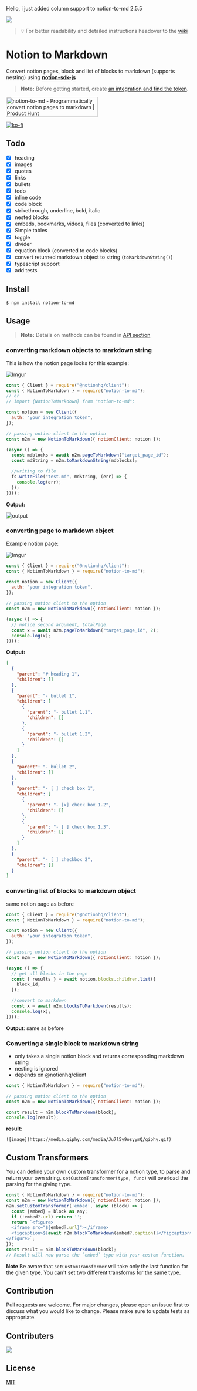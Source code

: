 Hello, i just added column support to notion-to-md 2.5.5

<img src="https://imgur.com/WgXdz9r.png" />

> 💡 For better readability and detailed instructions headover to the [wiki](https://github.com/souvikinator/notion-to-md/wiki)

# Notion to Markdown

Convert notion pages, block and list of blocks to markdown (supports nesting) using **[notion-sdk-js](https://github.com/makenotion/notion-sdk-js)**

> **Note:** Before getting started, create [an integration and find the token](https://www.notion.so/my-integrations).

<a href="https://www.producthunt.com/posts/notion-to-md?utm_source=badge-featured&utm_medium=badge&utm_souce=badge-notion&#0045;to&#0045;md" target="_blank"><img src="https://api.producthunt.com/widgets/embed-image/v1/featured.svg?post_id=351669&theme=light" alt="notion&#0045;to&#0045;md - Programmatically&#0032;convert&#0032;notion&#0032;pages&#0032;to&#0032;markdown | Product Hunt" style="width: 250px; height: 54px;" width="250" height="54" /></a>

[![ko-fi](https://ko-fi.com/img/githubbutton_sm.svg)](https://ko-fi.com/O5O1AFCJR)

## Todo

- [x] heading
- [x] images
- [x] quotes
- [x] links
- [x] bullets
- [x] todo
- [x] inline code
- [x] code block
- [x] strikethrough, underline, bold, italic
- [x] nested blocks
- [x] embeds, bookmarks, videos, files (converted to links)
- [x] Simple tables
- [x] toggle 
- [x] divider
- [x] equation block (converted to code blocks)
- [x] convert returned markdown object to string (`toMarkdownString()`)
- [x] typescript support
- [x] add tests

## Install

```Bash
$ npm install notion-to-md
```

## Usage

> **Note:** Details on methods can be found in [API section](https://github.com/souvikinator/notion-to-md#api)

### converting markdown objects to markdown string

This is how the notion page looks for this example:

![Imgur](https://imgur.com/O6bKCmH.png)

```js
const { Client } = require("@notionhq/client");
const { NotionToMarkdown } = require("notion-to-md");
// or
// import {NotionToMarkdown} from "notion-to-md";

const notion = new Client({
  auth: "your integration token",
});

// passing notion client to the option
const n2m = new NotionToMarkdown({ notionClient: notion });

(async () => {
  const mdblocks = await n2m.pageToMarkdown("target_page_id");
  const mdString = n2m.toMarkdownString(mdblocks);

  //writing to file
  fs.writeFile("test.md", mdString, (err) => {
    console.log(err);
  });
})();
```

**Output:**

![output](https://imgur.com/XrUYrZ0.png)

### converting page to markdown object

Example notion page:

![Imgur](https://imgur.com/9iqRpBl.png)

```js
const { Client } = require("@notionhq/client");
const { NotionToMarkdown } = require("notion-to-md");

const notion = new Client({
  auth: "your integration token",
});

// passing notion client to the option
const n2m = new NotionToMarkdown({ notionClient: notion });

(async () => {
  // notice second argument, totalPage.
  const x = await n2m.pageToMarkdown("target_page_id", 2);
  console.log(x);
})();
```

**Output:**

```json
[
  {
    "parent": "# heading 1",
    "children": []
  },
  {
    "parent": "- bullet 1",
    "children": [
      {
        "parent": "- bullet 1.1",
        "children": []
      },
      {
        "parent": "- bullet 1.2",
        "children": []
      }
    ]
  },
  {
    "parent": "- bullet 2",
    "children": []
  },
  {
    "parent": "- [ ] check box 1",
    "children": [
      {
        "parent": "- [x] check box 1.2",
        "children": []
      },
      {
        "parent": "- [ ] check box 1.3",
        "children": []
      }
    ]
  },
  {
    "parent": "- [ ] checkbox 2",
    "children": []
  }
]
```

### converting list of blocks to markdown object

same notion page as before

```js
const { Client } = require("@notionhq/client");
const { NotionToMarkdown } = require("notion-to-md");

const notion = new Client({
  auth: "your integration token",
});

// passing notion client to the option
const n2m = new NotionToMarkdown({ notionClient: notion });

(async () => {
  // get all blocks in the page
  const { results } = await notion.blocks.children.list({
    block_id,
  });

  //convert to markdown
  const x = await n2m.blocksToMarkdown(results);
  console.log(x);
})();
```

**Output**: same as before

### Converting a single block to markdown string

- only takes a single notion block and returns corresponding markdown string
- nesting is ignored
- depends on @notionhq/client

```js
const { NotionToMarkdown } = require("notion-to-md");

// passing notion client to the option
const n2m = new NotionToMarkdown({ notionClient: notion });

const result = n2m.blockToMarkdown(block);
console.log(result);
```

**result**:

```
![image](https://media.giphy.com/media/Ju7l5y9osyymQ/giphy.gif)
```

## Custom Transformers
You can define your own custom transformer for a notion type, to parse and return your own string.
`setCustomTransformer(type, func)` will overload the parsing for the giving type.

```js
const { NotionToMarkdown } = require("notion-to-md");
const n2m = new NotionToMarkdown({ notionClient: notion });
n2m.setCustomTransformer('embed', async (block) => {
  const {embed} = block as any;
  if (!embed?.url) return '';
  return `<figure>
  <iframe src="${embed?.url}"></iframe>
  <figcaption>${await n2m.blockToMarkdown(embed?.caption)}</figcaption>
</figure>`;
});
const result = n2m.blockToMarkdown(block);
// Result will now parse the `embed` type with your custom function. 
```
**Note** Be aware that `setCustomTransformer` will take only the last function for the given type. You can't set two different transforms for the same type.

## Contribution

Pull requests are welcome. For major changes, please open an issue first to discuss what you would like to change.
Please make sure to update tests as appropriate.

## Contributers

<a href="https://github.com/souvikinator/notion-to-md/graphs/contributors">
  <img src="https://contrib.rocks/image?repo=souvikinator/notion-to-md" />
</a>


## License

[MIT](https://choosealicense.com/licenses/mit/)
